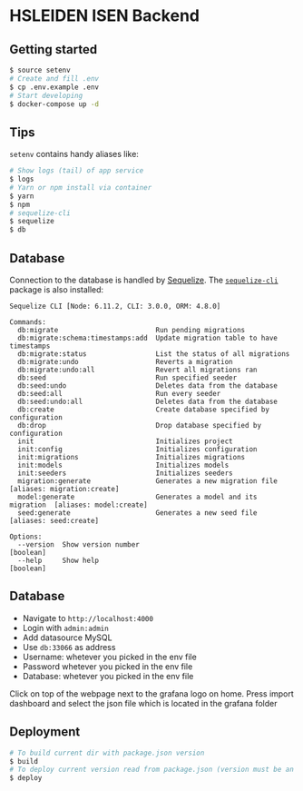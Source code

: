 # HSLEIDEN ISEN Backend

## Getting started

```sh
$ source setenv
# Create and fill .env
$ cp .env.example .env
# Start developing
$ docker-compose up -d
```

## Tips

`setenv` contains handy aliases like:

```sh
# Show logs (tail) of app service
$ logs
# Yarn or npm install via container
$ yarn
$ npm
# sequelize-cli
$ sequelize
$ db
```

## Database

Connection to the database is handled by [Sequelize](http://docs.sequelizejs.com/). The [`sequelize-cli`](https://github.com/sequelize/cli) package is also installed:

```
Sequelize CLI [Node: 6.11.2, CLI: 3.0.0, ORM: 4.8.0]

Commands:
  db:migrate                        Run pending migrations
  db:migrate:schema:timestamps:add  Update migration table to have timestamps
  db:migrate:status                 List the status of all migrations
  db:migrate:undo                   Reverts a migration
  db:migrate:undo:all               Revert all migrations ran
  db:seed                           Run specified seeder
  db:seed:undo                      Deletes data from the database
  db:seed:all                       Run every seeder
  db:seed:undo:all                  Deletes data from the database
  db:create                         Create database specified by configuration
  db:drop                           Drop database specified by configuration
  init                              Initializes project
  init:config                       Initializes configuration
  init:migrations                   Initializes migrations
  init:models                       Initializes models
  init:seeders                      Initializes seeders
  migration:generate                Generates a new migration file       [aliases: migration:create]
  model:generate                    Generates a model and its migration  [aliases: model:create]
  seed:generate                     Generates a new seed file            [aliases: seed:create]

Options:
  --version  Show version number                                         [boolean]
  --help     Show help                                                   [boolean]
```

## Database

* Navigate to `http://localhost:4000`
* Login with `admin:admin`
* Add datasource MySQL
* Use `db:33066` as address
* Username: whetever you picked in the env file
* Password whetever you picked in the env file
* Database: whetever you picked in the env file

Click on top of the webpage next to the grafana logo on home. 
Press import dashboard and select the json file which is located in the grafana folder

## Deployment

```sh
# To build current dir with package.json version
$ build
# To deploy current version read from package.json (version must be an image available on hub.docker.com)
$ deploy
```

